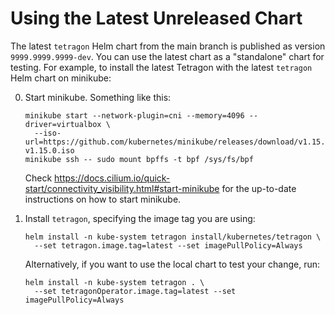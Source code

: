 # Using the Latest Unreleased Chart

The latest `tetragon` Helm chart from the main branch is published as version `9999.9999.9999-dev`.
You can use the latest chart as a "standalone" chart for testing. For example, to install the latest Tetragon
with the latest `tetragon` Helm chart on minikube:

0. Start minikube. Something like this:

       minikube start --network-plugin=cni --memory=4096 --driver=virtualbox \
         --iso-url=https://github.com/kubernetes/minikube/releases/download/v1.15.0/minikube-v1.15.0.iso
       minikube ssh -- sudo mount bpffs -t bpf /sys/fs/bpf

   Check https://docs.cilium.io/quick-start/connectivity_visibility.html#start-minikube for the up-to-date
   instructions on how to start minikube.

1. Install `tetragon`, specifying the image tag you are using:

       helm install -n kube-system tetragon install/kubernetes/tetragon \
         --set tetragon.image.tag=latest --set imagePullPolicy=Always

   Alternatively, if you want to use the local chart to test your change, run:

       helm install -n kube-system tetragon . \
         --set tetragonOperator.image.tag=latest --set imagePullPolicy=Always
